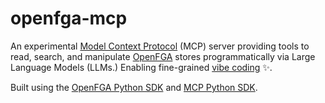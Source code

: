 # openfga-mcp

An experimental [Model Context Protocol](https://modelcontextprotocol.io/) (MCP) server providing tools to read, search, and manipulate [OpenFGA](https://openfga.dev) stores programmatically via Large Language Models (LLMs.) Enabling fine-grained [vibe coding](https://en.wikipedia.org/wiki/Vibe_coding) ✨.

Built using the [OpenFGA Python SDK](https://github.com/openfga/python-sdk) and [MCP Python SDK](https://github.com/modelcontextprotocol/python-sdk).
